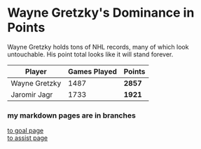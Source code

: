 # Wayne Gretzky's Dominance in Points
Wayne Gretzky holds tons of NHL records, many of which look untouchable. His point total looks like it will stand forever.

Player | Games Played | Points
--- | --- | --- 
Wayne Gretzky | 1487 | **2857**
Jaromir Jagr | 1733 | **1921**
### my markdown pages are in branches
[to goal page](https://github.com/Matt-Wood-23/markdownexample/tree/main)<br>
[to assist page](https://github.com/Matt-Wood-23/markdownexample/tree/main)<br>
